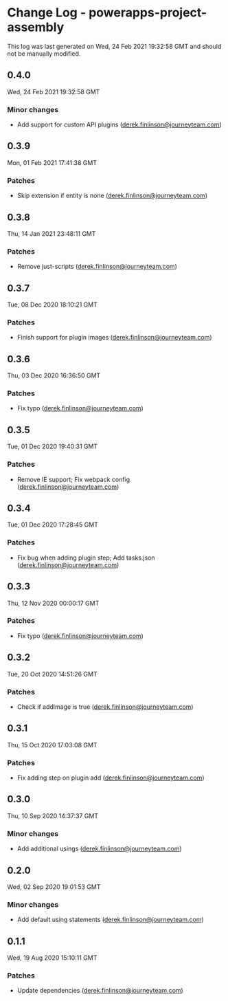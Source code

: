 # Change Log - powerapps-project-assembly

This log was last generated on Wed, 24 Feb 2021 19:32:58 GMT and should not be manually modified.

<!-- Start content -->

## 0.4.0

Wed, 24 Feb 2021 19:32:58 GMT

### Minor changes

- Add support for custom API plugins (derek.finlinson@journeyteam.com)

## 0.3.9

Mon, 01 Feb 2021 17:41:38 GMT

### Patches

- Skip extension if entity is none (derek.finlinson@journeyteam.com)

## 0.3.8

Thu, 14 Jan 2021 23:48:11 GMT

### Patches

- Remove just-scripts (derek.finlinson@journeyteam.com)

## 0.3.7

Tue, 08 Dec 2020 18:10:21 GMT

### Patches

- Finish support for plugin images (derek.finlinson@journeyteam.com)

## 0.3.6

Thu, 03 Dec 2020 16:36:50 GMT

### Patches

- Fix typo (derek.finlinson@journeyteam.com)

## 0.3.5

Tue, 01 Dec 2020 19:40:31 GMT

### Patches

- Remove IE support; Fix webpack config (derek.finlinson@journeyteam.com)

## 0.3.4

Tue, 01 Dec 2020 17:28:45 GMT

### Patches

- Fix bug when adding plugin step; Add tasks.json (derek.finlinson@journeyteam.com)

## 0.3.3

Thu, 12 Nov 2020 00:00:17 GMT

### Patches

- Fix typo (derek.finlinson@journeyteam.com)

## 0.3.2

Tue, 20 Oct 2020 14:51:26 GMT

### Patches

- Check if addImage is true (derek.finlinson@journeyteam.com)

## 0.3.1

Thu, 15 Oct 2020 17:03:08 GMT

### Patches

- Fix adding step on plugin add (derek.finlinson@journeyteam.com)

## 0.3.0

Thu, 10 Sep 2020 14:37:37 GMT

### Minor changes

- Add additional usings (derek.finlinson@journeyteam.com)

## 0.2.0

Wed, 02 Sep 2020 19:01:53 GMT

### Minor changes

- Add default using statements (derek.finlinson@journeyteam.com)

## 0.1.1

Wed, 19 Aug 2020 15:10:11 GMT

### Patches

- Update dependencies (derek.finlinson@journeyteam.com)
